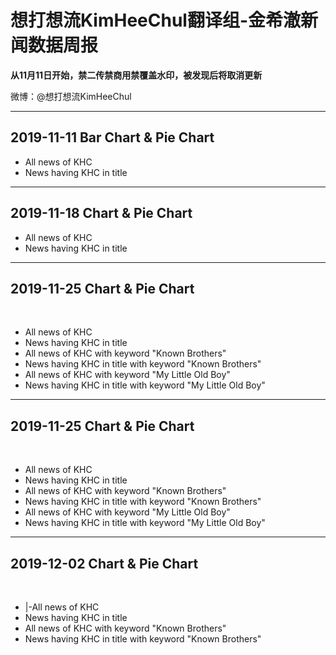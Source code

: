 <h1>想打想流KimHeeChul翻译组-金希澈新闻数据周报</h1>
<strong>从11月11日开始，禁二传禁商用禁覆盖水印，被发现后将取消更新</strong>
<p>微博：@想打想流KimHeeChul</p>
<hr />
<h2>2019-11-11 Bar Chart & Pie Chart</h2>
<ul>
    <li>All news of KHC</li>
    <li>News having KHC in title</li>
</ul>
<hr/>
<h2>2019-11-18 Chart & Pie Chart</h2>
<ul>
    <li>All news of KHC</li>
    <li>News having KHC in title</li>
</ul>
<hr/>
<h2>2019-11-25 Chart & Pie Chart</h2><br/>
<ul>
    <li>All news of KHC</li>
    <li>News having KHC in title</li>
    <li>All news of KHC with keyword "Known Brothers"</li>
    <li>News having KHC in title with keyword "Known Brothers"</li>
    <li>All news of KHC with keyword "My Little Old Boy" </li>
    <li>News having KHC in title with keyword "My Little Old Boy"</li>
</ul>
<hr/>
<h2>2019-11-25 Chart & Pie Chart</h2><br/>
<ul>
    <li>All news of KHC</li>
    <li>News having KHC in title</li>
    <li>All news of KHC with keyword "Known Brothers"</li>
    <li>News having KHC in title with keyword "Known Brothers"</li>
    <li>All news of KHC with keyword "My Little Old Boy"</li>
    <li>News having KHC in title with keyword "My Little Old Boy"</li>
</ul>
<hr/>
<h2>2019-12-02 Chart & Pie Chart</h2><br/>
<ul>
    <li>|-All news of KHC</li>
    <li>News having KHC in title</li>
    <li>All news of KHC with keyword "Known Brothers"</li>
    <li>News having KHC in title with keyword "Known Brothers" </li>
</ul>

